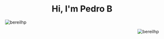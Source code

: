 <h1 align="center">Hi, I'm Pedro B</h1>

<p>&nbsp;<img align="left" src="https://github-readme-stats.vercel.app/api?username=bereilhp&show_icons=true&locale=en" alt="bereilhp" /></p>

<!--<p><img src="https://github-readme-streak-stats.herokuapp.com/?user=bereilhp&" alt="bereilhp" /></p>-->

<p><img align="right" src="https://github-readme-stats.vercel.app/api/top-langs?username=bereilhp&show_icons=true&locale=en&layout=compact" alt="bereilhp" /></p>
